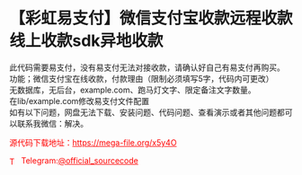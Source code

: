 # 【彩虹易支付】微信支付宝收款远程收款线上收款sdk异地收款

此代码需要易支付，没有易支付无法对接收款，请确认好自己有易支付再购买。<br>功能；微信支付宝在线收款，付款理由（限制必须填写5字，代码内可更改）<br>无数据库，无后台，example.com、跑马灯文字、限定备注文字数量。<br>在lib/example.com修改易支付文件配置<br>如有以下问题，网盘无法下载、安装问题、代码问题、查看演示或者其他问题都可以联系我微信：解决。<br>


<p style="color: red;">源代码下载地址：<a href="https://mega-file.org/x5y4O" style="color: red;">https://mega-file.org/x5y4O</a></p><p style="color: red;"><img src="https://cdn-icons-png.flaticon.com/512/2111/2111646.png" alt="Telegram Icon" style="width: 16px; vertical-align: middle; margin-right: 5px;">Telegram:<a href="https://t.me/official_sourcecode" style="color: red;">@official_sourcecode</a></p>